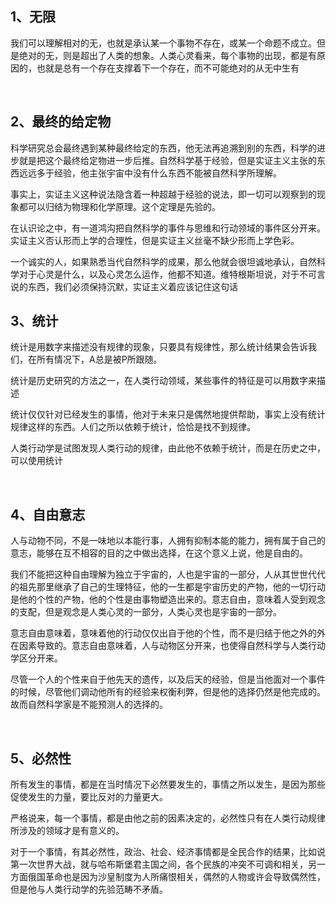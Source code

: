 <h2>1、无限</h2><p data-pid="dD0ApHlO">我们可以理解相对的无，也就是承认某一个事物不存在，或某一个命题不成立。但是绝对的无，则是超出了人类的想象。人类心灵看来，每个事物的出现，都是有原因的，也就是总有一个存在支撑着下一个存在，而不可能绝对的从无中生有</p><p><br></p><h2>2、最终的给定物</h2><p data-pid="Xd5GXmyq">科学研究总会最终遇到某种最终给定的东西，他无法再追溯到别的东西，科学的进步就是把这个最终给定物进一步后推。自然科学基于经验，但是实证主义主张的东西远远多于经验，他主张宇宙中没有什么东西不能被自然科学所理解。</p><p data-pid="bHywsgaB">事实上，实证主义这种说法隐含着一种超越于经验的说法，即一切可以观察到的现象都可以归结为物理和化学原理。这个定理是先验的。</p><p data-pid="ppmjeBQ8">在认识论之中，有一道鸿沟把自然科学的事件与思维和行动领域的事件区分开来。实证主义否认形而上学的合理性，但是实证主义丝毫不缺少形而上学色彩。</p><p data-pid="wMpCr7CV">一个诚实的人，如果熟悉当代自然科学的成果，那么他就会很坦诚地承认，自然科学对于心灵是什么，以及心灵怎么运作，他都不知道。维特根斯坦说，对于不可言说的东西，我们必须保持沉默，实证主义着应该记住这句话</p><h2>3、统计</h2><p data-pid="VMMN3Daa">统计是用数字来描述没有规律的现象，只要具有规律性，那么统计结果会告诉我们，在所有情况下，A总是被P所跟随。</p><p data-pid="BwVvT4sA">统计是历史研究的方法之一，在人类行动领域，某些事件的特征是可以用数字来描述</p><p data-pid="bbecwe3Q">统计仅仅针对已经发生的事情，他对于未来只是偶然地提供帮助，事实上没有统计规律这样的东西。人们之所以依赖于统计，恰恰是找不到规律。</p><p data-pid="xrNbwaJc">人类行动学是试图发现人类行动的规律，由此他不依赖于统计，而是在历史之中，可以使用统计</p><p><br></p><h2>4、自由意志</h2><p data-pid="nypQ8uey">人与动物不同，不是一味地以本能行事，人拥有抑制本能的能力，拥有属于自己的意志，能够在互不相容的目的之中做出选择，在这个意义上说，他是自由的。</p><p data-pid="PU9Y--k-">我们不能把这种自由理解为独立于宇宙的，人也是宇宙的一部分，人从其世世代代的祖先那里继承了自己的生理特征，他的一生都是宇宙历史的产物，他的一切行动是他的个性的产物，他的个性是由事物塑造出来的。意志自由，意味着人受到观念的支配，但是观念是人类心灵的一部分，人类心灵也是宇宙的一部分。</p><p data-pid="irVM2U1y">意志自由意味着，意味着他的行动仅仅出自于他的个性，而不是归结于他之外的外在因素导致的。意志自由意味着，人与动物区分开来，也使得自然科学与人类行动学区分开来。</p><p data-pid="BpkyYOmt">尽管一个人的个性来自于他先天的遗传，以及后天的经验，但是当他面对一个事件的时候，尽管他们调动他所有的经验来权衡利弊，但是他的选择仍然是他完成的。故而自然科学家是不能预测人的选择的。</p><p><br></p><h2>5、必然性</h2><p data-pid="khnh8-Xe">所有发生的事情，都是在当时情况下必然要发生的，事情之所以发生，是因为那些促使发生的力量，要比反对的力量更大。</p><p data-pid="czuC-AR1">严格说来，每一个事情，都是由他之前的因素决定的，必然性只有在人类行动规律所涉及的领域才是有意义的。</p><p data-pid="I-ni9tDd">对于一个事情，有其必然性，政治、社会、经济事情都是全民合作的结果，比如说第一次世界大战，就与哈布斯堡君主国之间，各个民族的冲突不可调和相关，另一方面俄国革命也是因为沙皇制度为人所痛恨相关，偶然的人物或许会导致偶然性，但是他与人类行动学的先验范畴不矛盾。</p><p></p>